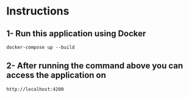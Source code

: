 # Instructions

## 1- Run this application using Docker
`docker-compose up --build`

## 2- After running the command above you can access the application on 
`http://localhost:4200`
